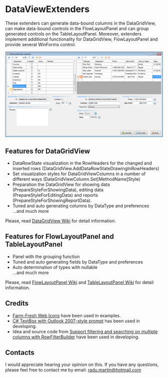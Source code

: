 # DataViewExtenders

These extenders can generate data-bound columns in the DataGridView, can make data-bound controls in the FlowLayoutPanel and can group generated controls on the TableLayoutPanel. Moreover, extenders implement additional functionality for DataGridView, FlowLayoutPanel and provide several WinForms control.

![Early preview](Media/img_01.png)

## Features for DataGridView

- DataRowState visualization in the RowHeaders for the changed and inserted rows (DataGridView.AddDataRowStateDrawingInRowHeaders)
- Set visualization styles for DataGridViewColumns in a number of different ways (DataGridViewColumn.Set[MethodName]Style)
- Preparation the DataGridView for showing data (PrepareStyleForShowingData), editing data (PrepareStyleForEditingData) and reports (PrepareStyleForShowingReportData).
- Tuned and auto generating columns by DataType and preferences  
...and much more

Please, read [DataGridView Wiki](../../wiki/DataGridView) for detail information.

## Features for FlowLayoutPanel and TableLayoutPanel

- Panel with the grouping function
- Tuned and auto generating fields by DataType and preferences
- Auto determination of types with nullable  
...and much more

Please, read [FlowLayoutPanel Wiki](../../wiki/FlowLayoutPanel) and [TableLayoutPanel Wiki](../../wiki/TableLayoutPanel) for detail information.

## Credits

- [Farm-Fresh Web Icons](http://www.fatcow.com/free-icons) have been used in examples.
- [C# TextBox with Outlook 2007-style prompt](https://www.codeproject.com/Articles/15954/C-TextBox-with-Outlook-style-prompt) has been used in developing.
- Idea and source code from [Support filtering and searching on multiple columns with RowFilterBuilder](https://www.codeproject.com/Articles/14640/Support-filtering-and-searching-on-multiple-column) have been used in developing.

## Contacts

I would appreciate hearing your opinion on this. If you have any questions, please feel free to contact me by email: [radu.martin@hotmail.com](mailto://radu.martin@hotmail.com)
